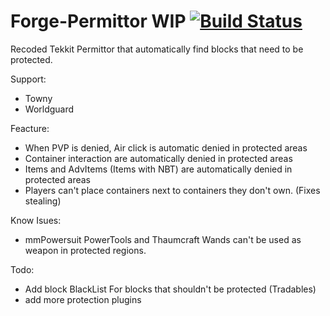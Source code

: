 Forge-Permittor WIP [![Build Status](http://vps28166.vps.ovh.ca:8080/buildStatus/icon?job=Forge-Permittor)](http://vps28166.vps.ovh.ca:8080/job/Forge-Permittor/)
===============

Recoded Tekkit Permittor that automatically find blocks that need to be protected.

Support:
- Towny
- Worldguard

Feacture:
- When PVP is denied, Air click is automatic denied in protected areas
- Container interaction are automatically denied in protected areas
- Items and AdvItems (Items with NBT) are automatically denied in protected areas
- Players can't place containers next to containers they don't own. (Fixes stealing)

Know Isues:
- mmPowersuit PowerTools and Thaumcraft Wands can't be used as weapon in protected regions.

Todo:
- Add block BlackList For blocks that shouldn't be protected (Tradables)
- add more protection plugins

